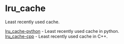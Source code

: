# lru_cache

Least recently used cache.

<a href="lru_cache-python">lru_cache-python</a> - Least recently used cache in python.
<br/>
<a href="lru_cache-cpp">lru_cache-cpp</a> - Least recently used cache in C++.
